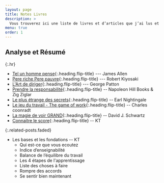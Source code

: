 ```yaml
---
layout: page
title: Notes Livres
description: >
  Vous trouverez ici une liste de livres et d’articles que j’ai lus et les notes associés que j’ai prises. Ils sont censés être concis et mettre en évidence les élements les plus importants, selon moi, du livre. Mais, ils peuvent ne pas refléter ma propre opinion et pensée.
menu: true
order: 1
---
```


## Analyse et Résumé
{:.hr}

* [Tel un homme pense]{:.heading.flip-title} --- James Allen
* [Pere riche Pere pauvre]{:.heading.flip-title} --- Robert Kiyosaki
* [L'Art de diriger]{:.heading.flip-title} --- George Patton
* [Prendre la responsabilité]{:.heading.flip-title} -- Napoleon Hill Books & Zig Ziglar
* [Le plus étrange des secrets]{:.heading.flip-title} -- Earl Nightingale
* [Le jeu du travail - The game of work]{:.heading.flip-title} -- Charles coonradt
* [La magie de voir GRAND]{:.heading.flip-title}  -- David J. Schwartz
* [Connaitre le score]{:.heading.flip-title}  -- KT


{:.related-posts.faded}

* Les bases et les fondations -- KT
  * Qui est-ce que vous ecoutez
  * Indice d’enseignabilité
  * Balance de l’équilibre du travail
  * Les 4 étapes de l'apprentissage
  * Liste des choses à faire 
  * Rompre des accords 
  * Se sentir bien maintenant 




[Tel un homme pense]: telunhomme.md
[Pere riche Pere pauvre]: Pereriche.md
[L'Art de diriger]: artdediriger.md
[Prendre la responsabilité]: laresponsabilite.md
[Le plus étrange des secrets]: lpeds.md
[Le jeu du travail - The game of work]: gameofwork.md
[Connaitre le score]: lescore.md
[La magie de voir GRAND]: lamagiedevoirgrand.md
